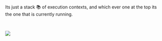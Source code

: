 Its just a stack 📚 of execution contexts, and which ever one at the top its the one that is currently running.  

</br>

![](https://cpentalk.com/?qa=blob&qa_blobid=6137021251521763964)
